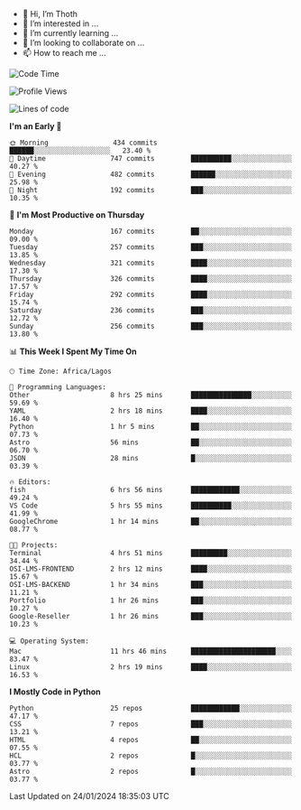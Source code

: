 <!---
thoth2357/thoth2357 is a ✨ special ✨ repository because its `README.md` (this file) appears on your GitHub profile.
You can click the Preview link to take a look at your changes.
--->

- 👋 Hi, I’m Thoth
- 👀 I’m interested in ...
- 🌱 I’m currently learning ...
- 💞️ I’m looking to collaborate on ...
- 📫 How to reach me ...




<!--START_SECTION:waka-->
![Code Time](http://img.shields.io/badge/Code%20Time-2%2C657%20hrs-blue)

![Profile Views](http://img.shields.io/badge/Profile%20Views-0-blue)

![Lines of code](https://img.shields.io/badge/From%20Hello%20World%20I%27ve%20Written-30.2%20million%20lines%20of%20code-blue)

**I'm an Early 🐤** 

```text
🌞 Morning                434 commits         ██████░░░░░░░░░░░░░░░░░░░   23.40 % 
🌆 Daytime                747 commits         ██████████░░░░░░░░░░░░░░░   40.27 % 
🌃 Evening                482 commits         ██████░░░░░░░░░░░░░░░░░░░   25.98 % 
🌙 Night                  192 commits         ███░░░░░░░░░░░░░░░░░░░░░░   10.35 % 
```
📅 **I'm Most Productive on Thursday** 

```text
Monday                   167 commits         ██░░░░░░░░░░░░░░░░░░░░░░░   09.00 % 
Tuesday                  257 commits         ███░░░░░░░░░░░░░░░░░░░░░░   13.85 % 
Wednesday                321 commits         ████░░░░░░░░░░░░░░░░░░░░░   17.30 % 
Thursday                 326 commits         ████░░░░░░░░░░░░░░░░░░░░░   17.57 % 
Friday                   292 commits         ████░░░░░░░░░░░░░░░░░░░░░   15.74 % 
Saturday                 236 commits         ███░░░░░░░░░░░░░░░░░░░░░░   12.72 % 
Sunday                   256 commits         ███░░░░░░░░░░░░░░░░░░░░░░   13.80 % 
```


📊 **This Week I Spent My Time On** 

```text
🕑︎ Time Zone: Africa/Lagos

💬 Programming Languages: 
Other                    8 hrs 25 mins       ███████████████░░░░░░░░░░   59.69 % 
YAML                     2 hrs 18 mins       ████░░░░░░░░░░░░░░░░░░░░░   16.40 % 
Python                   1 hr 5 mins         ██░░░░░░░░░░░░░░░░░░░░░░░   07.73 % 
Astro                    56 mins             ██░░░░░░░░░░░░░░░░░░░░░░░   06.70 % 
JSON                     28 mins             █░░░░░░░░░░░░░░░░░░░░░░░░   03.39 % 

🔥 Editors: 
fish                     6 hrs 56 mins       ████████████░░░░░░░░░░░░░   49.24 % 
VS Code                  5 hrs 55 mins       ██████████░░░░░░░░░░░░░░░   41.99 % 
GoogleChrome             1 hr 14 mins        ██░░░░░░░░░░░░░░░░░░░░░░░   08.77 % 

🐱‍💻 Projects: 
Terminal                 4 hrs 51 mins       █████████░░░░░░░░░░░░░░░░   34.44 % 
OSI-LMS-FRONTEND         2 hrs 12 mins       ████░░░░░░░░░░░░░░░░░░░░░   15.67 % 
OSI-LMS-BACKEND          1 hr 34 mins        ███░░░░░░░░░░░░░░░░░░░░░░   11.21 % 
Portfolio                1 hr 26 mins        ███░░░░░░░░░░░░░░░░░░░░░░   10.27 % 
Google-Reseller          1 hr 26 mins        ███░░░░░░░░░░░░░░░░░░░░░░   10.23 % 

💻 Operating System: 
Mac                      11 hrs 46 mins      █████████████████████░░░░   83.47 % 
Linux                    2 hrs 19 mins       ████░░░░░░░░░░░░░░░░░░░░░   16.53 % 
```

**I Mostly Code in Python** 

```text
Python                   25 repos            ████████████░░░░░░░░░░░░░   47.17 % 
CSS                      7 repos             ███░░░░░░░░░░░░░░░░░░░░░░   13.21 % 
HTML                     4 repos             ██░░░░░░░░░░░░░░░░░░░░░░░   07.55 % 
HCL                      2 repos             █░░░░░░░░░░░░░░░░░░░░░░░░   03.77 % 
Astro                    2 repos             █░░░░░░░░░░░░░░░░░░░░░░░░   03.77 % 
```




 Last Updated on 24/01/2024 18:35:03 UTC
<!--END_SECTION:waka-->
<!--![](http://github-profile-summary-cards.vercel.app/api/cards/profile-details?username=thoth2357&theme=2077)

![](http://github-profile-summary-cards.vercel.app/api/cards/stats?username=thoth2357&theme=2077)![](http://github-profile-summary-cards.vercel.app/api/cards/productive-time?username=thoth2357&theme=2077&utcOffset=8) -->

